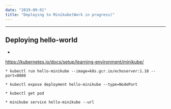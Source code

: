 ```yaml
---
date: "2019-09-01"
title: "Deploying to Minikube(Work in progress)"
---
```

---------------------
Deploying hello-world
---------------------
* 
https://kubernetes.io/docs/setup/learning-environment/minikube/

	* kubectl run hello-minikube --image=k8s.gcr.io/echoserver:1.10 --port=8080

	* kubectl expose deployment hello-minikube --type=NodePort

	* kubectl get pod

	* minikube service hello-minikube --url


